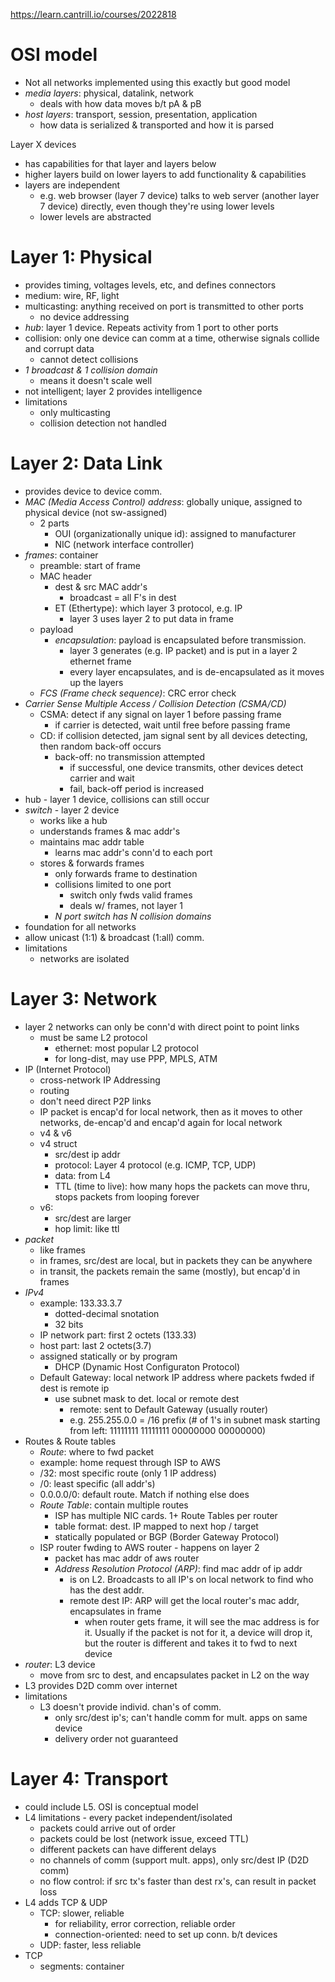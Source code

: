 https://learn.cantrill.io/courses/2022818

# OSI model
- Not all networks implemented using this exactly but good model
- *media layers*: physical, datalink, network
  - deals with how data moves b/t pA & pB
- *host layers*: transport, session, presentation, application
  - how data is serialized & transported and how it is parsed

Layer X devices
- has capabilities for that layer and layers below
- higher layers build on lower layers to add functionality & capabilities
- layers are independent
  - e.g. web browser (layer 7 device) talks to web server (another layer 7 device) directly, even though they're using lower levels
  - lower levels are abstracted

# Layer 1: Physical
- provides timing, voltages levels, etc, and defines connectors
- medium: wire, RF, light
- multicasting: anything received on port is transmitted to other ports
  - no device addressing
- *hub*: layer 1 device. Repeats activity from 1 port to other ports
- collision: only one device can comm at a time, otherwise signals collide and corrupt data
  - cannot detect collisions
- *1 broadcast & 1 collision domain*
  - means it doesn't scale well
- not intelligent; layer 2 provides intelligence
- limitations
  - only multicasting
  - collision detection not handled

# Layer 2: Data Link
- provides device to device comm.
- *MAC (Media Access Control) address*: globally unique, assigned to physical device (not sw-assigned)
  - 2 parts
    - OUI (organizationally unique id): assigned to manufacturer
    - NIC (network interface controller)
- *frames*: container
  - preamble: start of frame
  - MAC header
    - dest & src MAC addr's
      - broadcast = all F's in dest
    - ET (Ethertype): which layer 3 protocol, e.g. IP
      - layer 3 uses layer 2 to put data in frame
  - payload
    - *encapsulation*: payload is encapsulated before transmission.
      - layer 3 generates (e.g. IP packet) and is put in a layer 2 ethernet frame
      - every layer encapsulates, and is de-encapsulated as it moves up the layers
  - *FCS (Frame check sequence)*: CRC error check
- *Carrier Sense Multiple Access / Collision Detection (CSMA/CD)*
  - CSMA: detect if any signal on layer 1 before passing frame
    - if carrier is detected, wait until free before passing frame
  - CD: if collision detected, jam signal sent by all devices detecting, then random back-off occurs
    - back-off: no transmission attempted
      - if successful, one device transmits, other devices detect carrier and wait
      - fail, back-off period is increased
- hub - layer 1 device, collisions can still occur
- *switch* - layer 2 device
  - works like a hub
  - understands frames & mac addr's
  - maintains mac addr table
    - learns mac addr's conn'd to each port
  - stores & forwards frames
    - only forwards frame to destination
    - collisions limited to one port
      - switch only fwds valid frames
      - deals w/ frames, not layer 1
    - *N port switch has N collision domains*
- foundation for all networks
- allow unicast (1:1) & broadcast (1:all) comm.
- limitations
  - networks are isolated

# Layer 3: Network
- layer 2 networks can only be conn'd with direct point to point links
  - must be same L2 protocol
    - ethernet: most popular L2 protocol
    - for long-dist, may use PPP, MPLS, ATM
- IP (Internet Protocol)
  - cross-network IP Addressing
  - routing
  - don't need direct P2P links
  - IP packet is encap'd for local network, then as it moves to other networks, de-encap'd and encap'd again for local network
  - v4 & v6
  - v4 struct
    - src/dest ip addr
    - protocol: Layer 4 protocol (e.g. ICMP, TCP, UDP)
    - data: from L4
    - TTL (time to live): how many hops the packets can move thru, stops packets from looping forever
  - v6:
    - src/dest are larger
    - hop limit: like ttl
- *packet*
  - like frames
  - in frames, src/dest are local, but in packets they can be anywhere
  - in transit, the packets remain the same (mostly), but encap'd in frames
- *IPv4*
  - example: 133.33.3.7
    - dotted-decimal snotation
    - 32 bits
  - IP network part: first 2 octets (133.33)
  - host part: last 2 octets(3.7)
  - assigned statically or by program
    - DHCP (Dynamic Host Configuraton Protocol)
  - Default Gateway: local network IP address where packets fwded if dest is remote ip
    - use subnet mask to det. local or remote dest
      - remote: sent to Default Gateway (usually router)
      - e.g. 255.255.0.0 = /16 prefix (# of 1's in subnet mask starting from left: 11111111 11111111 00000000 00000000)
- Routes & Route tables
  - *Route*: where to fwd packet
  - example: home request through ISP to AWS
  - /32: most specific route (only 1 IP address)
  - /0: least specific (all addr's)
  - 0.0.0.0/0: default route. Match if nothing else does
  - *Route Table*: contain multiple routes
    - ISP has multiple NIC cards. 1+ Route Tables per router
    - table format: dest. IP mapped to next hop / target
    - statically populated or BGP (Border Gateway Protocol)
  - ISP router fwding to AWS router - happens on layer 2
    - packet has mac addr of aws router
    - *Address Resolution Protocol (ARP)*: find mac addr of ip addr
      - is on L2. Broadcasts to all IP's on local network to find who has the dest addr.
      - remote dest IP: ARP will get the local router's mac addr, encapsulates in frame
        - when router gets frame, it will see the mac address is for it. Usually if the packet is not for it, a device will drop it, but the router is different and takes it to fwd to next device
- *router*: L3 device
  - move from src to dest, and encapsulates packet in L2 on the way
- L3 provides D2D comm over internet
- limitations
  - L3 doesn't provide individ. chan's of comm.
    - only src/dest ip's; can't handle comm for mult. apps on same device
    - delivery order not guaranteed

# Layer 4: Transport
- could include L5. OSI is conceptual model
- L4 limitations - every packet independent/isolated
  - packets could arrive out of order
  - packets could be lost (network issue, exceed TTL)
  - different packets can have different delays
  - no channels of comm (support mult. apps), only src/dest IP (D2D comm)
  - no flow control: if src tx's faster than dest rx's, can result in packet loss
- L4 adds TCP & UDP
  - TCP: slower, reliable
    - for reliability, error correction, reliable order
    - connection-oriented: need to set up conn. b/t devices
  - UDP: faster, less reliable
- TCP
  - segments: container
